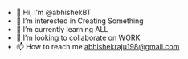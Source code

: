 - 👋 Hi, I’m @abhishekBT
- 👀 I’m interested in Creating Something
- 🌱 I’m currently learning ALL
- 💞️ I’m looking to collaborate on WORK
- 📫 How to reach me abhishekraju198@gmail.com

<!---
abhishekBT/abhishekBT is a ✨ special ✨ repository because its `README.md` (this file) appears on your GitHub profile.
You can click the Preview link to take a look at your changes.
--->
